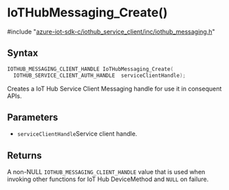 # IoTHubMessaging_Create()

\#include "[azure-iot-sdk-c/iothub_service_client/inc/iothub_messaging.h](../iot-c-ref-iothub-messaging-h.md)"  

## Syntax

```C
IOTHUB_MESSAGING_CLIENT_HANDLE IoTHubMessaging_Create(
  IOTHUB_SERVICE_CLIENT_AUTH_HANDLE  serviceClientHandle);
```

Creates a IoT Hub Service Client Messaging handle for use it in consequent APIs.

## Parameters
* `serviceClientHandle`Service client handle.

## Returns
A non-NULL `IOTHUB_MESSAGING_CLIENT_HANDLE` value that is used when invoking other functions for IoT Hub DeviceMethod and `NULL` on failure.

